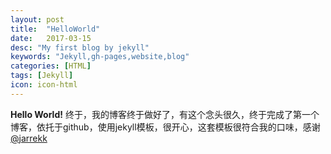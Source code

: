 ```yaml
---
layout: post
title:  "HelloWorld"
date:   2017-03-15
desc: "My first blog by jekyll"
keywords: "Jekyll,gh-pages,website,blog"
categories: [HTML]
tags: [Jekyll]
icon: icon-html
---
```


**Hello World!**
终于，我的博客终于做好了，有这个念头很久，终于完成了第一个博客，依托于github，使用jekyll模板，很开心，这套模板很符合我的口味，感谢[@jarrekk](https://github.com/jarrekk "@jarrekk")